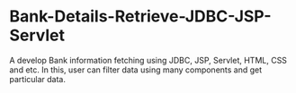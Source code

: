 # Bank-Details-Retrieve-JDBC-JSP-Servlet
A develop Bank information fetching using JDBC, JSP, Servlet, HTML, CSS and etc. In this, user can filter data using many components and get particular data.
